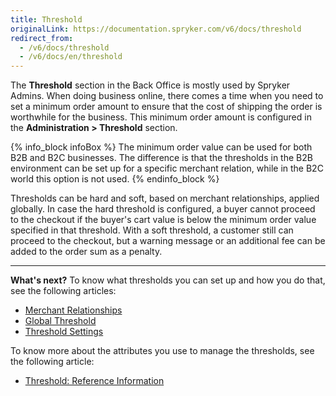 ```yaml
---
title: Threshold
originalLink: https://documentation.spryker.com/v6/docs/threshold
redirect_from:
  - /v6/docs/threshold
  - /v6/docs/en/threshold
---
```


The **Threshold** section in the Back Office is mostly used by Spryker Admins.
When doing business online, there comes a time when you need to set a minimum order amount to ensure that the cost of shipping the order is worthwhile for the business. This minimum order amount is configured in the **Administration > Threshold** section.


{% info_block infoBox %}
The minimum order value can be used for both B2B and B2C businesses. The difference is that the thresholds in the B2B environment can be set up for a specific merchant relation, while in the B2C world this option is not used.
{% endinfo_block %}

Thresholds can be hard and soft, based on merchant relationships, applied globally. In case the hard threshold is configured, a buyer cannot proceed to the checkout if the buyer's cart value is below the minimum order value specified in that threshold. With a soft threshold, a customer still can proceed to the checkout, but a warning message or an additional fee can be added to the order sum as a penalty. 
***
**What's next?**
To know what thresholds you can set up and how you do that, see the following articles:
* [Merchant Relationships](https://documentation.spryker.com/docs/managing-merchant-relationships-thresholds)
* [Global Threshold](https://documentation.spryker.com/docs/managing-global-threshold)
* [Threshold Settings](https://documentation.spryker.com/docs/managing-threshold-settings)

To know more about the attributes you use to manage the thresholds, see the following article:
* [Threshold: Reference Information](https://documentation.spryker.com/docs/threshold-reference-information)

